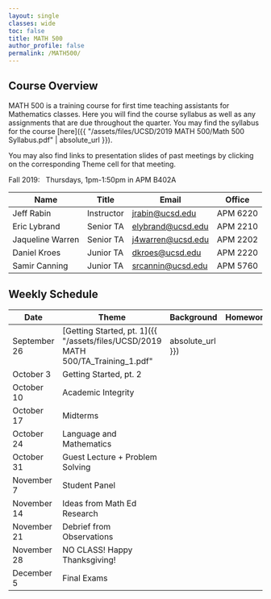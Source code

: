 ```yaml
---
layout: single
classes: wide
toc: false
title: MATH 500
author_profile: false
permalink: /MATH500/
---
```


## Course Overview

MATH 500 is a training course for first time teaching assistants for Mathematics classes. Here you will find the course syllabus as well as any assignments that are due throughout the quarter.
You may find the syllabus for the course [here]({{ "/assets/files/UCSD/2019 MATH 500/Math 500 Syllabus.pdf" | absolute_url }}).

You may also find links to presentation slides of past meetings by clicking on the
corresponding Theme cell for that meeting.

Fall 2019: &nbsp;&nbsp;Thursdays, 1pm-1:50pm in APM B402A

| Name 					 | Title 							| Email 					| Office 			 |
|------------------------|----------------------------------|---------------------------|--------------------|
| Jeff Rabin 			 | Instructor 						| jrabin@ucsd.edu   		| APM 6220 			 |
| Eric Lybrand 			 | Senior TA 						| elybrand@ucsd.edu   		| APM 2210 			 |
| Jaqueline Warren 		 | Senior TA 						| j4warren@ucsd.edu   		| APM 2202 			 |
| Daniel Kroes 			 | Junior TA 						| dkroes@ucsd.edu   		| APM 2220 			 |
| Samir Canning 		 | Junior TA 						| srcannin@ucsd.edu   		| APM 5760 			 |


## Weekly Schedule

| Date                   | Theme                            | Background                | Homework           |
| -----------------------| -------------------------------- | ------------------------- | ------------------ |
| September 26           | [Getting Started, pt. 1]({{ "/assets/files/UCSD/2019 MATH 500/TA_Training_1.pdf" | absolute_url }})			| 							| 					 |
| October 3              | Getting Started, pt. 2			| 					        |					 |
| October 10             | Academic Integrity		    	| 							| 					 |
| October 17             | Midterms							| 							| 					 |
| October 24             | Language and Mathematics      	| 							| 					 |
| October 31             | Guest Lecture + Problem Solving	| 							|					 |
| November 7             | Student Panel					| 							|					 |
| November 14            | Ideas from Math Ed Research		| 							|  					 |
| November 21            | Debrief from Observations		| 	    					|					 |
| November 28            | NO CLASS! Happy Thanksgiving!	| 						    |					 |
| December 5             | Final Exams						| 							|					 |
